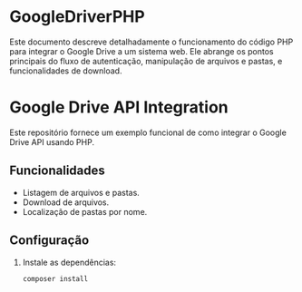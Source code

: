 # GoogleDriverPHP
Este documento descreve detalhadamente o funcionamento do código PHP para integrar o Google Drive a um sistema web. Ele abrange os pontos principais do fluxo de autenticação, manipulação de arquivos e pastas, e funcionalidades de download.

# Google Drive API Integration

Este repositório fornece um exemplo funcional de como integrar o Google Drive API usando PHP.

## Funcionalidades
- Listagem de arquivos e pastas.
- Download de arquivos.
- Localização de pastas por nome.

## Configuração
1. Instale as dependências:
   ```bash
   composer install

